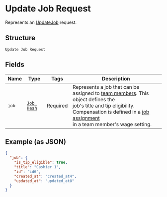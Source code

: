 
# Update Job Request

Represents an [UpdateJob](../../doc/api/team.md#update-job) request.

## Structure

`Update Job Request`

## Fields

| Name | Type | Tags | Description |
|  --- | --- | --- | --- |
| `job` | [`Job Hash`](../../doc/models/job.md) | Required | Represents a job that can be assigned to [team members](../../doc/models/team-member.md). This object defines the<br>job's title and tip eligibility. Compensation is defined in a [job assignment](../../doc/models/job-assignment.md)<br>in a team member's wage setting. |

## Example (as JSON)

```json
{
  "job": {
    "is_tip_eligible": true,
    "title": "Cashier 1",
    "id": "id6",
    "created_at": "created_at4",
    "updated_at": "updated_at8"
  }
}
```

